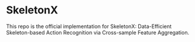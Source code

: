 # SkeletonX
This repo is the official implementation for SkeletonX: Data-Efficient Skeleton-based Action Recognition via Cross-sample Feature Aggregation.
